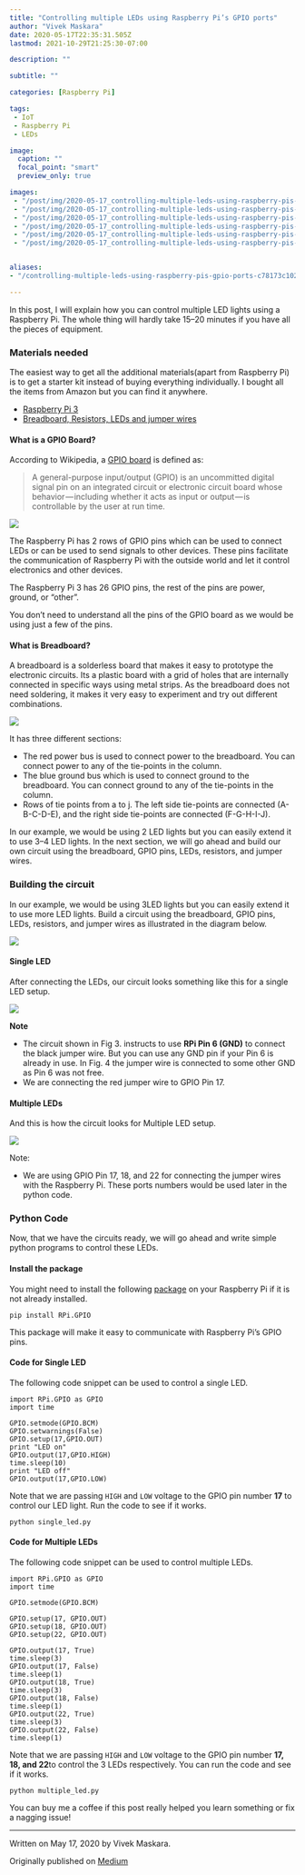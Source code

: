 ```yaml
---
title: "Controlling multiple LEDs using Raspberry Pi’s GPIO ports"
author: "Vivek Maskara"
date: 2020-05-17T22:35:31.505Z
lastmod: 2021-10-29T21:25:30-07:00

description: ""

subtitle: ""

categories: [Raspberry Pi]

tags:
 - IoT
 - Raspberry Pi
 - LEDs

image:
  caption: ""
  focal_point: "smart"
  preview_only: true

images:
 - "/post/img/2020-05-17_controlling-multiple-leds-using-raspberry-pis-gpio-ports_0.png"
 - "/post/img/2020-05-17_controlling-multiple-leds-using-raspberry-pis-gpio-ports_1.png"
 - "/post/img/2020-05-17_controlling-multiple-leds-using-raspberry-pis-gpio-ports_2.png"
 - "/post/img/2020-05-17_controlling-multiple-leds-using-raspberry-pis-gpio-ports_3.jpeg"
 - "/post/img/2020-05-17_controlling-multiple-leds-using-raspberry-pis-gpio-ports_4.jpeg"
 - "/post/img/2020-05-17_controlling-multiple-leds-using-raspberry-pis-gpio-ports_5.png"


aliases:
- "/controlling-multiple-leds-using-raspberry-pis-gpio-ports-c78173c102d3"

---
```


In this post, I will explain how you can control multiple LED lights using a Raspberry Pi. The whole thing will hardly take 15–20 minutes if you have all the pieces of equipment.

### Materials needed

The easiest way to get all the additional materials(apart from Raspberry Pi) is to get a starter kit instead of buying everything individually. I bought all the items from Amazon but you can find it anywhere.

- [Raspberry Pi 3](https://www.amazon.com/gp/product/B01C6EQNNK/ref=as_li_tl?ie=UTF8&camp=1789&creative=9325&creativeASIN=B01C6EQNNK&linkCode=as2&tag=maskaravivek-20&linkId=7a85a611f3e58e5c77601b9a9516cdb7)
- [Breadboard, Resistors, LEDs and jumper wires](https://www.amazon.com/gp/product/B01ERP6WL4/ref=as_li_tl?ie=UTF8&camp=1789&creative=9325&creativeASIN=B01ERP6WL4&linkCode=as2&tag=maskaravivek-20&linkId=1d3692be1aed1205a0c5d98c1f313377)

#### What is a GPIO Board?

According to Wikipedia, a [GPIO board](https://en.wikipedia.org/wiki/General-purpose_input/output) is defined as:

> A general-purpose input/output (GPIO) is an uncommitted digital signal pin on an integrated circuit or electronic circuit board whose behavior — including whether it acts as input or output — is controllable by the user at run time.

![](/post/img/2020-05-17_controlling-multiple-leds-using-raspberry-pis-gpio-ports_0.png#layoutTextWidth)

The Raspberry Pi has 2 rows of GPIO pins which can be used to connect LEDs or can be used to send signals to other devices. These pins facilitate the communication of Raspberry Pi with the outside world and let it control electronics and other devices.

The Raspberry Pi 3 has 26 GPIO pins, the rest of the pins are power, ground, or “other”.

You don’t need to understand all the pins of the GPIO board as we would be using just a few of the pins.

#### What is Breadboard?

A breadboard is a solderless board that makes it easy to prototype the electronic circuits. Its a plastic board with a grid of holes that are internally connected in specific ways using metal strips. As the breadboard does not need soldering, it makes it very easy to experiment and try out different combinations.

![](/post/img/2020-05-17_controlling-multiple-leds-using-raspberry-pis-gpio-ports_1.png#layoutTextWidth)

It has three different sections:

- The red power bus is used to connect power to the breadboard. You can connect power to any of the tie-points in the column.
- The blue ground bus which is used to connect ground to the breadboard. You can connect ground to any of the tie-points in the column.
- Rows of tie points from a to j. The left side tie-points are connected (A-B-C-D-E), and the right side tie-points are connected (F-G-H-I-J).

In our example, we would be using 2 LED lights but you can easily extend it to use 3–4 LED lights. In the next section, we will go ahead and build our own circuit using the breadboard, GPIO pins, LEDs, resistors, and jumper wires.

### Building the circuit

In our example, we would be using 3LED lights but you can easily extend it to use more LED lights. Build a circuit using the breadboard, GPIO pins, LEDs, resistors, and jumper wires as illustrated in the diagram below.

![](/post/img/2020-05-17_controlling-multiple-leds-using-raspberry-pis-gpio-ports_2.png#layoutTextWidth)

#### Single LED

After connecting the LEDs, our circuit looks something like this for a single LED setup.

![](/post/img/2020-05-17_controlling-multiple-leds-using-raspberry-pis-gpio-ports_3.jpeg#layoutTextWidth)

**Note**

- The circuit shown in Fig 3. instructs to use **RPi Pin 6 (GND)** to connect the black jumper wire. But you can use any GND pin if your Pin 6 is already in use. In Fig. 4 the jumper wire is connected to some other GND as Pin 6 was not free.
- We are connecting the red jumper wire to GPIO Pin 17.

#### Multiple LEDs

And this is how the circuit looks for Multiple LED setup.

![](/post/img/2020-05-17_controlling-multiple-leds-using-raspberry-pis-gpio-ports_4.jpeg#layoutTextWidth)

Note:

- We are using GPIO Pin 17, 18, and 22 for connecting the jumper wires with the Raspberry Pi. These ports numbers would be used later in the python code.

### Python Code

Now, that we have the circuits ready, we will go ahead and write simple python programs to control these LEDs.

#### Install the package

You might need to install the following [package](https://pypi.org/project/RPi.GPIO/) on your Raspberry Pi if it is not already installed.

```
pip install RPi.GPIO
```

This package will make it easy to communicate with Raspberry Pi’s GPIO pins.

#### Code for Single LED

The following code snippet can be used to control a single LED.

```
import RPi.GPIO as GPIO
import time

GPIO.setmode(GPIO.BCM)
GPIO.setwarnings(False)
GPIO.setup(17,GPIO.OUT)
print "LED on"
GPIO.output(17,GPIO.HIGH)
time.sleep(10)
print "LED off"
GPIO.output(17,GPIO.LOW)
```

Note that we are passing `HIGH` and `LOW` voltage to the GPIO pin number **17** to control our LED light. Run the code to see if it works.

```
python single_led.py
```

#### Code for Multiple LEDs

The following code snippet can be used to control multiple LEDs.

```
import RPi.GPIO as GPIO
import time

GPIO.setmode(GPIO.BCM)

GPIO.setup(17, GPIO.OUT)
GPIO.setup(18, GPIO.OUT)
GPIO.setup(22, GPIO.OUT)

GPIO.output(17, True)
time.sleep(3)
GPIO.output(17, False)
time.sleep(1)
GPIO.output(18, True)
time.sleep(3)
GPIO.output(18, False)
time.sleep(1)
GPIO.output(22, True)
time.sleep(3)
GPIO.output(22, False)
time.sleep(1)
```

Note that we are passing `HIGH` and `LOW` voltage to the GPIO pin number **17, 18, and 22**to control the 3 LEDs respectively. You can run the code and see if it works.

```
python multiple_led.py
```

You can buy me a coffee if this post really helped you learn something or fix a nagging issue!

* * *
Written on May 17, 2020 by Vivek Maskara.

Originally published on [Medium](https://medium.com/@maskaravivek/controlling-multiple-leds-using-raspberry-pis-gpio-ports-c78173c102d3)
